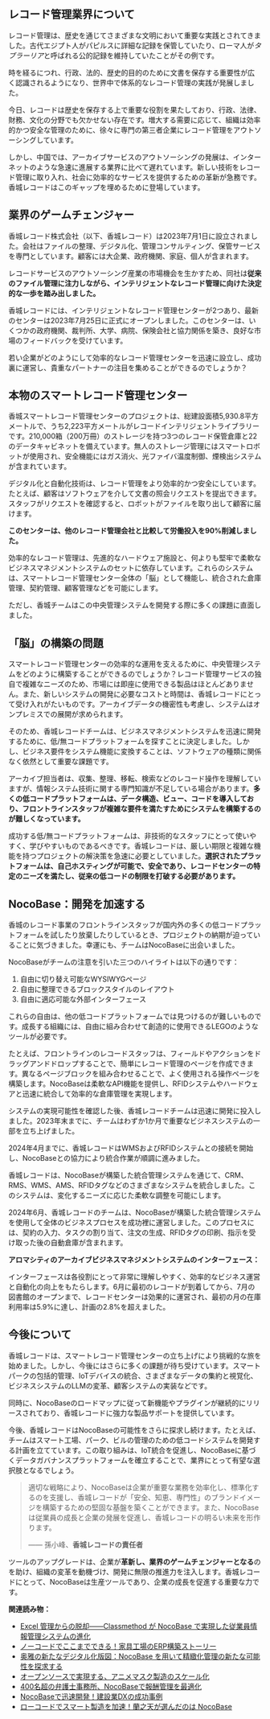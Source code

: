 ## **レコード管理業界について**

レコード管理は、歴史を通じてさまざまな文明において重要な実践とされてきました。古代エジプト人がパピルスに詳細な記録を保管していたり、ローマ人が*タブラーリア*と呼ばれる公的記録を維持していたことがその例です。

時を経るにつれ、行政、法的、歴史的目的のために文書を保存する重要性が広く認識されるようになり、世界中で体系的なレコード管理の実践が発展しました。

今日、レコードは歴史を保存する上で重要な役割を果たしており、行政、法律、財務、文化の分野でも欠かせない存在です。増大する需要に応じて、組織は効率的かつ安全な管理のために、徐々に専門の第三者企業にレコード管理をアウトソーシングしています。

しかし、中国では、アーカイブサービスのアウトソーシングの発展は、インターネットのような急速に進展する業界に比べて遅れています。新しい技術をレコード管理に取り入れ、社会に効率的なサービスを提供するための革新が急務です。香城レコードはこのギャップを埋めるために登場しています。

## **業界のゲームチェンジャー**

香城レコード株式会社（以下、香城レコード）は2023年7月1日に設立されました。会社はファイルの整理、デジタル化、管理コンサルティング、保管サービスを専門としています。顧客には大企業、政府機関、家庭、個人が含まれます。

レコードサービスのアウトソーシング産業の市場機会を生かすため、同社は**従来のファイル管理に注力しながら、インテリジェントなレコード管理に向けた決定的な一歩を踏み出しました。**

香城レコードには、インテリジェントなレコード管理センターが2つあり、最新のセンターは2023年7月25日に正式にオープンしました。このセンターは、いくつかの政府機関、裁判所、大学、病院、保険会社と協力関係を築き、良好な市場のフィードバックを受けています。

若い企業がどのようにして効率的なレコード管理センターを迅速に設立し、成功裏に運営し、貴重なパートナーの注目を集めることができるのでしょうか？

## **本物のスマートレコード管理センター**

香城スマートレコード管理センターのプロジェクトは、総建設面積5,930.8平方メートルで、うち2,223平方メートルがレコードインテリジェントライブラリーです。210,000箱（200万冊）のストレージを持つ3つのレコード保管倉庫と22のデータキャビネットを備えています。無人のストレージ管理にはスマートロボットが使用され、安全機能にはガス消火、光ファイバ温度制御、煙検出システムが含まれています。

デジタル化と自動化技術は、レコード管理をより効率的かつ安全にしています。たとえば、顧客はソフトウェアを介して文書の照会リクエストを提出できます。スタッフがリクエストを確認すると、ロボットがファイルを取り出して顧客に届けます。

**このセンターは、他のレコード管理会社と比較して労働投入を90%削減しました。**

効率的なレコード管理は、先進的なハードウェア施設と、何よりも堅牢で柔軟なビジネスマネジメントシステムのセットに依存しています。これらのシステムは、スマートレコード管理センター全体の「脳」として機能し、統合された倉庫管理、契約管理、顧客管理などを可能にします。

ただし、香城チームはこの中央管理システムを開発する際に多くの課題に直面しました。

## **「脳」の構築の問題**

スマートレコード管理センターの効率的な運用を支えるために、中央管理システムをどのように構築することができるのでしょうか？レコード管理サービスの独自で複雑なニーズのため、市場には即座に使用できる製品はほとんどありません。また、新しいシステムの開発に必要なコストと時間は、香城レコードにとって受け入れがたいものです。アーカイブデータの機密性も考慮し、システムはオンプレミスでの展開が求められます。

そのため、香城レコードチームは、ビジネスマネジメントシステムを迅速に開発するために、低/無コードプラットフォームを探すことに決定しました。しかし、ビジネス要件をシステム機能に変換することは、ソフトウェアの種類に関係なく依然として重要な課題です。

アーカイブ担当者は、収集、整理、移転、検索などのレコード操作を理解していますが、情報システム技術に関する専門知識が不足している場合があります。**多くの低コードプラットフォームは、データ構造、ビュー、コードを導入しており、フロントラインスタッフが複雑な要件を満たすためにシステムを構築するのが難しくなっています。**

成功する低/無コードプラットフォームは、非技術的なスタッフにとって使いやすく、学びやすいものであるべきです。香城レコードは、厳しい期限と複雑な機能を持つプロジェクトの解決策を急速に必要としていました。**選択されたプラットフォームは、自己ホスティングが可能で、安全であり、レコードセンターの特定のニーズを満たし、従来の低コードの制限を打破する必要があります。**

## **NocoBase：開発を加速する**

香城のレコード事業のフロントラインスタッフが国内外の多くの低コードプラットフォームを試したり放棄したりしているとき、プロジェクトの納期が迫っていることに気づきました。幸運にも、チームはNocoBaseに出会いました。

NocoBaseがチームの注意を引いた三つのハイライトは以下の通りです：

1. 自由に切り替え可能なWYSIWYGページ
2. 自由に整理できるブロックスタイルのレイアウト
3. 自由に適応可能な外部インターフェース

これらの自由は、他の低コードプラットフォームでは見つけるのが難しいものです。成長する組織には、自由に組み合わせて創造的に使用できるLEGOのようなツールが必要です。

たとえば、フロントラインのレコードスタッフは、フィールドやアクションをドラッグアンドドロップすることで、簡単にレコード管理のページを作成できます。異なるページブロックを組み合わせることで、よく使用される操作ページを構築します。NocoBaseは柔軟なAPI機能を提供し、RFIDシステムやハードウェアと迅速に統合して効率的な倉庫管理を実現します。

システムの実現可能性を確認した後、香城レコードチームは迅速に開発に投入しました。2023年末までに、チームはわずか1か月で重要なビジネスシステムの一部を立ち上げました。

2024年4月までに、香城レコードはWMSおよびRFIDシステムとの接続を開始し、NocoBaseとの協力により統合作業が順調に進みました。

香城レコードは、NocoBaseが構築した統合管理システムを通じて、CRM、RMS、WMS、AMS、RFIDタグなどのさまざまなシステムを統合しました。このシステムは、変化するニーズに応じた柔軟な調整を可能にします。

2024年6月、香城レコードのチームは、NocoBaseが構築した統合管理システムを使用して全体のビジネスプロセスを成功裡に運営しました。このプロセスには、契約の入力、タスクの割り当て、注文の生成、RFIDタグの印刷、指示を受け取った後の自動倉庫が含まれます。

**アロマシティのアーカイブビジネスマネジメントシステムのインターフェース：**

インターフェースは各役割にとって非常に理解しやすく、効率的なビジネス運営と自動化の向上をもたらします。6月に最初のレコードが到着してから、7月の図書館のオープンまで、レコードセンターは効果的に運営され、最初の月の在庫利用率は5.9%に達し、計画の2.8%を超えました。

## **今後について**

香城レコードは、スマートレコード管理センターの立ち上げにより挑戦的な旅を始めました。しかし、今後にはさらに多くの課題が待ち受けています。スマートパークの包括的管理、IoTデバイスの統合、さまざまなデータの集約と視覚化、ビジネスシステムのLLMの変革、顧客システムの実装などです。

同時に、NocoBaseのロードマップに従って新機能やプラグインが継続的にリリースされており、香城レコードに強力な製品サポートを提供しています。

今後、香城レコードはNocoBaseの可能性をさらに探求し続けます。たとえば、チームはスマート工場、パーク、ビルの管理のための低コードシステムを開発する計画を立てています。この取り組みは、IoT統合を促進し、NocoBaseに基づくデータガバナンスプラットフォームを確立することで、業界にとって有望な選択肢となるでしょう。

> 適切な戦略により、NocoBaseは企業が重要な業務を効率化し、標準化するのを支援し、香城レコードが「安全、知恵、専門性」のブランドイメージを構築するための堅固な基盤を築くことができます。また、NocoBaseは従業員の成長と企業の発展を促進し、香城レコードの明るい未来を形作ります。
>
> —— 孫小峰、**香城レコードの責任者**

ツールのアップグレードは、企業が**革新し、業界のゲームチェンジャーとなる**のを助け、組織の変革を動機づけ、開発に無限の推進力を注入します。香城レコードにとって、NocoBaseは生産ツールであり、企業の成長を促進する重要な力です。

**関連読み物：**

* [Excel 管理からの脱却――Classmethod が NocoBase で実現した従業員情報管理システムの進化](https://www.nocobase.com/ja/blog/classmethod)
* [ノーコードでここまでできる！家具工場のERP構築ストーリー](https://www.nocobase.com/ja/blog/olmon)
* [奥雅の新たなデジタル化版図：NocoBase を用いて精緻化管理の新たな可能性を探求する](https://www.nocobase.com/ja/blog/l-a)
* [オープンソースで実現する、アニメマスク製造のスケール化](https://www.nocobase.com/ja/blog/kigland)
* [400名超の弁護士事務所、NocoBaseで報酬管理を最適化](https://www.nocobase.com/ja/blog/how-400-lawyer-firm-streamlines-commission-management-with-nocobase)
* [NocoBaseで迅速開発！建設業DXの成功事例](https://www.nocobase.com/ja/blog/rapid-development-with-nocobase)
* [ローコードでスマート製造を加速！蘭之天が選んだのは NocoBase](https://www.nocobase.com/ja/blog/Orchisky)
